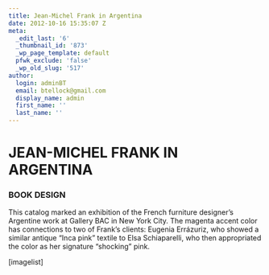 ```yaml
---
title: Jean-Michel Frank in Argentina
date: 2012-10-16 15:35:07 Z
meta:
  _edit_last: '6'
  _thumbnail_id: '873'
  _wp_page_template: default
  pfwk_exclude: 'false'
  _wp_old_slug: '517'
author:
  login: adminBT
  email: btellock@gmail.com
  display_name: admin
  first_name: ''
  last_name: ''
---
```


<h1>JEAN-MICHEL FRANK IN ARGENTINA</h1>
<h3>BOOK DESIGN</h3>
This catalog marked an exhibition of the French furniture designer’s Argentine work at Gallery BAC in New York City. The magenta accent color has connections to two of Frank’s clients: Eugenia Errázuriz, who showed a similar antique “Inca pink” textile to Elsa Schiaparelli, who then appropriated the color as her signature “shocking” pink.


[imagelist]
